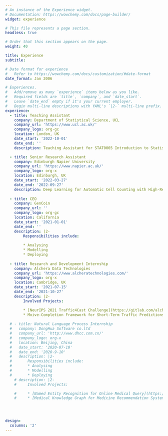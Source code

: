 ```yaml
---
# An instance of the Experience widget.
# Documentation: https://wowchemy.com/docs/page-builder/
widget: experience

# This file represents a page section.
headless: true

# Order that this section appears on the page.
weight: 40

title: Experience
subtitle:

# Date format for experience
#   Refer to https://wowchemy.com/docs/customization/#date-format
date_format: Jan 2006

# Experiences.
#   Add/remove as many `experience` items below as you like.
#   Required fields are `title`, `company`, and `date_start`.
#   Leave `date_end` empty if it's your current employer.
#   Begin multi-line descriptions with YAML's `|2-` multi-line prefix.
experience:
  - title: Teaching Assistant 
    company: Department of Statistical Science, UCL
    company_url: 'https://www.ucl.ac.uk/'
    company_logo: org-gc
    location: London, UK
    date_start: '2022-10-01'
    date_end: ''
    description: Teaching Assistant for STAT0005 Introduction to Statistical Inference

  - title: Senior Research Assistant
    company: Edinburgh Napier University 
    company_url: 'https://www.napier.ac.uk/'
    company_logo: org-x
    location: Edinburgh, UK
    date_start: '2022-03-27'
    date_end: '2022-09-27'
    description: Deep Learning for Automatic Cell Counting with High-Resolution Medical Image.
  
  - title: CEO
    company: GenCoin
    company_url: ''
    company_logo: org-gc
    location: California
    date_start: '2021-01-01'
    date_end: ''
    description: |2-
        Responsibilities include:
        
        * Analysing
        * Modelling
        * Deploying
  
  - title: Research and Development Internship
    company: Alchera Data Technologies
    company_url: 'https://www.alcheratechnologies.com/'
    company_logo: org-x
    location: Cambridge, UK
    date_start: '2021-07-15'
    date_end: '2021-10-27'
    description: |2-
        Involved Projects:  

        * [NeurIPS 2021 Traffic4Cast Challenge](https://gitlab.com/alchera/alchera-traffic4cast-2021) 
        * Moive-Completion Framework for Short-Term Traffic Predictions.
  
  # - title: Natural Language Process Internship
  #   company: DongHua Software co.ltd
  #   company_url: 'http://www.dhcc.com.cn/'
  #   company_logo: org-x
  #   location: Beijing, China
  #   date_start: '2020-07-10'
  #   date_end: '2020-9-10'
  #   description: |2-
  #       Responsibilities include:
  #       * Analysing
  #       * Modelling
  #       * Deploying
    # description: |2-
    #     Involved Projects:

    #     * [Named Entity Recognition for Online Medical Query](https://github.com/yyimingucl/NER-MEDICAL-QUERY)
    #     * [Medical Knowledge Graph for Medicine Recommendation System](https://github.com/yyimingucl/Medical_KG)

   
      

design:
  columns: '2'
---
```

